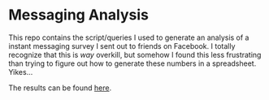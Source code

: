 # Messaging Analysis
This repo contains the script/queries I used to generate an analysis of a
instant messaging survey I sent out to friends on Facebook. I totally recognize
that this is _way_ overkill, but somehow I found this less frustrating than
trying to figure out how to generate these numbers in a spreadsheet. Yikes...

The results can be found [here](https://docs.google.com/spreadsheets/d/1Ex1IAoqcoMfL9sopy99C02r8xYA7rGFFA1qCzk29xts/edit?usp=sharing).
